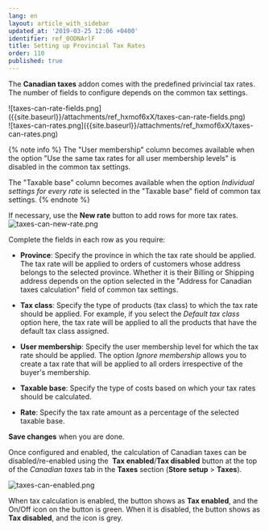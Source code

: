 ```yaml
---
lang: en
layout: article_with_sidebar
updated_at: '2019-03-25 12:06 +0400'
identifier: ref_0ODNArlF
title: Setting up Provincial Tax Rates
order: 110
published: true
---
```

The **Canadian taxes** addon comes with the predefined privincial tax rates. The number of fields to configure depends on the common tax settings. 

<div class="ui stackable two column grid">
  <div class="column" markdown="span">![taxes-can-rate-fields.png]({{site.baseurl}}/attachments/ref_hxmof6xX/taxes-can-rate-fields.png)</div>
  <div class="column" markdown="span">![taxes-can-rates.png]({{site.baseurl}}/attachments/ref_hxmof6xX/taxes-can-rates.png)</div>
</div>

{% note info %}
The "User membership" column becomes available when the option "Use the same tax rates for all user membership levels" is disabled in the common tax settings.

The "Taxable base" column becomes available when the option _Individual settings for every rate_ is selected in the "Taxable base" field of common tax settings.
{% endnote %}

If necessary, use the **New rate** button to add rows for more tax rates. 
   ![taxes-can-new-rate.png]({{site.baseurl}}/attachments/ref_hxmof6xX/taxes-can-new-rate.png)

Complete the fields in each row as you require:

   *   **Province**: Specify the province in which the tax rate should be applied. The tax rate will be applied to orders of customers whose address belongs to the selected province. Whether it is their Billing or Shipping address depends on the option selected in the "Address for Canadian taxes calculation" field of common tax settings.
     
   *   **Tax class**: Specify the type of products (tax class) to which the tax rate should be applied. For example, if you select the _Default tax class_ option here, the tax rate will be applied to all the products that have the default tax class assigned. 
     
   *   **User membership**: Specify the user membership level for which the tax rate should be applied. The option _Ignore membership_ allows you to create a tax rate that will be applied to all orders irrespective of the buyer's membership.
     
  *   **Taxable base**: Specify the type of costs based on which your tax rates should be calculated. 
    
  *   **Rate**: Specify the tax rate amount as a percentage of the selected taxable base.

**Save changes** when you are done.

Once configured and enabled, the calculation of Canadian taxes can be disabled/re-enabled using the  **Tax enabled**/**Tax disabled** button at the top of the _Canadian taxes_ tab in the **Taxes** section (**Store setup** > **Taxes**). 

![taxes-can-enabled.png]({{site.baseurl}}/attachments/ref_hxmof6xX/taxes-can-enabled.png)

When tax calculation is enabled, the button shows as **Tax enabled**, and the On/Off icon on the button is green. When it is disabled, the button shows as **Tax disabled**, and the icon is grey.
